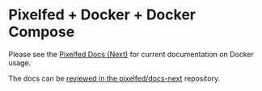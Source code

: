 # Pixelfed + Docker + Docker Compose

Please see the [Pixelfed Docs (Next)](https://jippi.github.io/docker-pixelfed/) for current documentation on Docker usage.

The docs can be [reviewed in the pixelfed/docs-next](https://github.com/pixelfed/docs-next/pull/1) repository.

